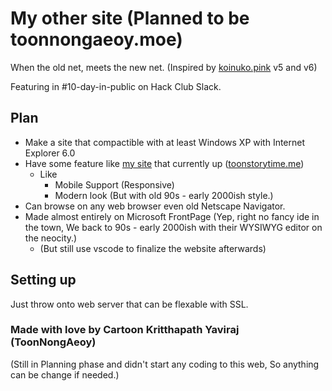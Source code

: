 # My other site (Planned to be toonnongaeoy.moe)
When the old net, meets the new net. (Inspired by [koinuko.pink](https://koinuko.pink/) v5 and v6)

Featuring in #10-day-in-public on Hack Club Slack.

## Plan
- Make a site that compactible with at least Windows XP with Internet Explorer 6.0
- Have some feature like [my site](https://github.com/toonnongaeoy/mysite) that currently up ([toonstorytime.me](https://toonstorytime.me))
  - Like
    - Mobile Support (Responsive)
    - Modern look (But with old 90s - early 2000ish style.)
- Can browse on any web browser even old Netscape Navigator.
- Made almost entirely on Microsoft FrontPage (Yep, right no fancy ide in the town, We back to 90s - early 2000ish with their WYSIWYG editor on the neocity.)
  - (But still use vscode to finalize the website afterwards)

## Setting up
Just throw onto web server that can be flexable with SSL.

### Made with love by Cartoon Kritthapath Yaviraj (ToonNongAeoy)
(Still in Planning phase and didn't start any coding to this web, So anything can be change if needed.)